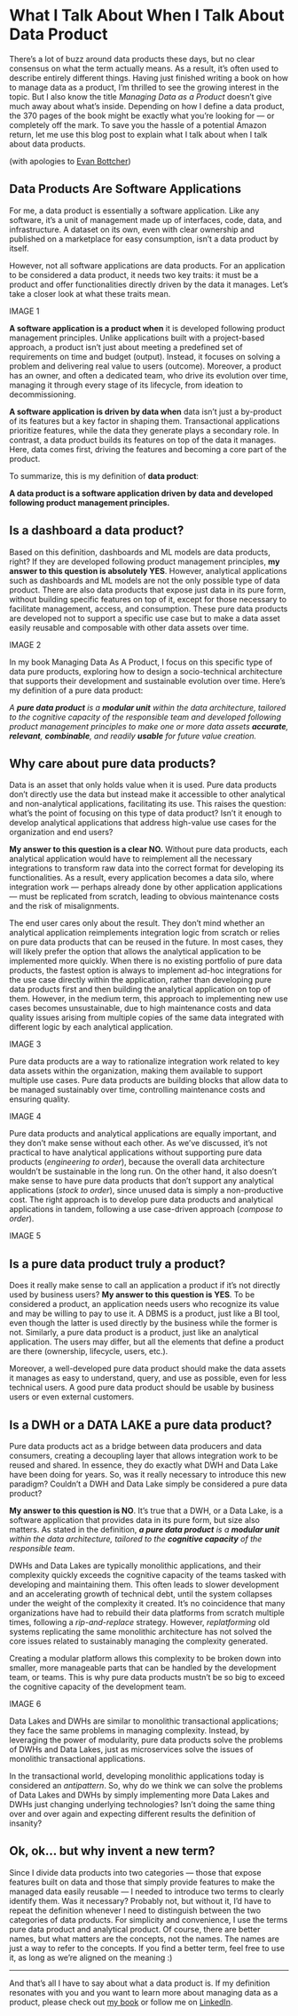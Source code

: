 # What I Talk About When I Talk About Data Product

There’s a lot of buzz around data products these days, but no clear consensus on what the term actually means. As a result, it’s often used to describe entirely different things. Having just finished writing a book on how to manage data as a product, I’m thrilled to see the growing interest in the topic. But I also know the title *Managing Data as a Product* doesn’t give much away about what’s inside. Depending on how I define a data product, the 370 pages of the book might be exactly what you’re looking for — or completely off the mark. To save you the hassle of a potential Amazon return, let me use this blog post to explain what I talk about when I talk about data products.

(with apologies to [Evan Bottcher](https://martinfowler.com/articles/talk-about-platforms.html))


## Data Products Are Software Applications
For me, a data product is essentially a software application. Like any software, it’s a unit of management made up of interfaces, code, data, and infrastructure. A dataset on its own, even with clear ownership and published on a marketplace for easy consumption, isn’t a data product by itself.

However, not all software applications are data products. For an application to be considered a data product, it needs two key traits: it must be a product and offer functionalities directly driven by the data it manages. Let’s take a closer look at what these traits mean.

IMAGE 1

**A software application is a product when** it is developed following product management principles. Unlike applications built with a project-based approach, a product isn’t just about meeting a predefined set of requirements on time and budget (output). Instead, it focuses on solving a problem and delivering real value to users (outcome). Moreover, a product has an owner, and often a dedicated team, who drive its evolution over time, managing it through every stage of its lifecycle, from ideation to decommissioning.

**A software application is driven by data when** data isn’t just a by-product of its features but a key factor in shaping them. Transactional applications prioritize features, while the data they generate plays a secondary role. In contrast, a data product builds its features on top of the data it manages. Here, data comes first, driving the features and becoming a core part of the product.

To summarize, this is my definition of **data product**:

**A data product is a software application driven by data and developed following product management principles.**


## Is a dashboard a data product?
Based on this definition, dashboards and ML models are data products, right? If they are developed following product management principles, **my answer to this question is absolutely YES**. However, analytical applications such as dashboards and ML models are not the only possible type of data product. There are also data products that expose just data in its pure form, without building specific features on top of it, except for those necessary to facilitate management, access, and consumption. These pure data products are developed not to support a specific use case but to make a data asset easily reusable and composable with other data assets over time.

IMAGE 2

In my book Managing Data As A Product, I focus on this specific type of data pure products, exploring how to design a socio-technical architecture that supports their development and sustainable evolution over time. Here’s my definition of a pure data product:

*A **pure data product** is a **modular unit** within the data architecture, tailored to the cognitive capacity of the responsible team and developed following product management principles to make one or more data assets **accurate**, **relevant**, **combinable**, and readily **usable** for future value creation.*


## Why care about pure data products?
Data is an asset that only holds value when it is used. Pure data products don’t directly use the data but instead make it accessible to other analytical and non-analytical applications, facilitating its use. This raises the question: what’s the point of focusing on this type of data product? Isn’t it enough to develop analytical applications that address high-value use cases for the organization and end users?

**My answer to this question is a clear NO.** Without pure data products, each analytical application would have to reimplement all the necessary integrations to transform raw data into the correct format for developing its functionalities. As a result, every application becomes a data silo, where integration work — perhaps already done by other application applications— must be replicated from scratch, leading to obvious maintenance costs and the risk of misalignments.

The end user cares only about the result. They don’t mind whether an analytical application reimplements integration logic from scratch or relies on pure data products that can be reused in the future. In most cases, they will likely prefer the option that allows the analytical application to be implemented more quickly. When there is no existing portfolio of pure data products, the fastest option is always to implement ad-hoc integrations for the use case directly within the application, rather than developing pure data products first and then building the analytical application on top of them. However, in the medium term, this approach to implementing new use cases becomes unsustainable, due to high maintenance costs and data quality issues arising from multiple copies of the same data integrated with different logic by each analytical application.

IMAGE 3

Pure data products are a way to rationalize integration work related to key data assets within the organization, making them available to support multiple use cases. Pure data products are building blocks that allow data to be managed sustainably over time, controlling maintenance costs and ensuring quality.

IMAGE 4

Pure data products and analytical applications are equally important, and they don’t make sense without each other. As we’ve discussed, it’s not practical to have analytical applications without supporting pure data products (*engineering to order*), because the overall data architecture wouldn’t be sustainable in the long run. On the other hand, it also doesn’t make sense to have pure data products that don’t support any analytical applications (*stock to order*), since unused data is simply a non-productive cost. The right approach is to develop pure data products and analytical applications in tandem, following a use case-driven approach (*compose to order*).

IMAGE 5

## Is a pure data product truly a product?
Does it really make sense to call an application a product if it’s not directly used by business users? **My answer to this question is YES**. To be considered a product, an application needs users who recognize its value and may be willing to pay to use it. A DBMS is a product, just like a BI tool, even though the latter is used directly by the business while the former is not. Similarly, a pure data product is a product, just like an analytical application. The users may differ, but all the elements that define a product are there (ownership, lifecycle, users, etc.).

Moreover, a well-developed pure data product should make the data assets it manages as easy to understand, query, and use as possible, even for less technical users. A good pure data product should be usable by business users or even external customers.

## Is a DWH or a DATA LAKE a pure data product?
Pure data products act as a bridge between data producers and data consumers, creating a decoupling layer that allows integration work to be reused and shared. In essence, they do exactly what DWH and Data Lake have been doing for years. So, was it really necessary to introduce this new paradigm? Couldn’t a DWH and Data Lake simply be considered a pure data product?

**My answer to this question is NO**. It’s true that a DWH, or a Data Lake, is a software application that provides data in its pure form, but size also matters. As stated in the definition, ***a pure data product** is a **modular unit** within the data architecture, tailored to the **cognitive capacity** of the responsible team*.

DWHs and Data Lakes are typically monolithic applications, and their complexity quickly exceeds the cognitive capacity of the teams tasked with developing and maintaining them. This often leads to slower development and an accelerating growth of technical debt, until the system collapses under the weight of the complexity it created. It’s no coincidence that many organizations have had to rebuild their data platforms from scratch multiple times, following a *rip-and-replace* strategy. However, *replatforming* old systems replicating the same monolithic architecture has not solved the core issues related to sustainably managing the complexity generated.

Creating a modular platform allows this complexity to be broken down into smaller, more manageable parts that can be handled by the development team, or teams. This is why pure data products mustn’t be so big to exceed the cognitive capacity of the development team.

IMAGE 6

Data Lakes and DWHs are similar to monolithic transactional applications; they face the same problems in managing complexity. Instead, by leveraging the power of modularity, pure data products solve the problems of DWHs and Data Lakes, just as microservices solve the issues of monolithic transactional applications.

In the transactional world, developing monolithic applications today is considered an *antipattern*. So, why do we think we can solve the problems of Data Lakes and DWHs by simply implementing more Data Lakes and DWHs just changing underlying technologies?
Isn’t doing the same thing over and over again and expecting different results the definition of insanity?


## Ok, ok… but why invent a new term?
Since I divide data products into two categories — those that expose features built on data and those that simply provide features to make the managed data easily reusable — I needed to introduce two terms to clearly identify them. Was it necessary? Probably not, but without it, I’d have to repeat the definition whenever I need to distinguish between the two categories of data products. For simplicity and convenience, I use the terms pure data product and analytical product. Of course, there are better names, but what matters are the concepts, not the names. The names are just a way to refer to the concepts. If you find a better term, feel free to use it, as long as we’re aligned on the meaning :)

---

And that’s all I have to say about what a data product is. If my definition resonates with you and you want to learn more about managing data as a product, please check out [my book](https://github.com/PacktPublishing/Managing-Data-as-a-Product/tree/main) or follow me on [LinkedIn](https://www.linkedin.com/in/andreagioia/).




